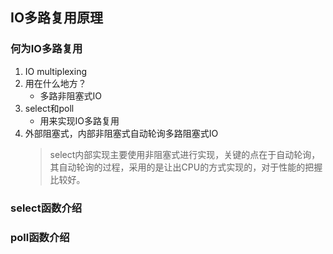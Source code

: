 ## IO多路复用原理
### 何为IO多路复用
1. IO multiplexing
2. 用在什么地方？
   * 多路非阻塞式IO
3. select和poll
   * 用来实现IO多路复用
4. 外部阻塞式，内部非阻塞式自动轮询多路阻塞式IO
   >select内部实现主要使用非阻塞式进行实现，关键的点在于自动轮询，其自动轮询的过程，采用的是让出CPU的方式实现的，对于性能的把握比较好。

### select函数介绍
### poll函数介绍